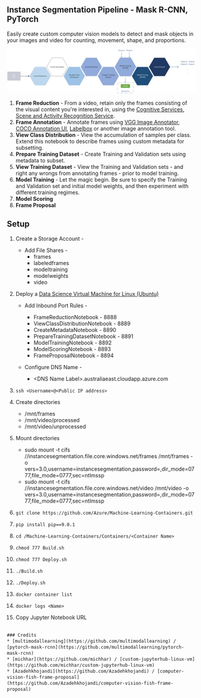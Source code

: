 ## Instance Segmentation Pipeline - Mask R-CNN, PyTorch

Easily create custom computer vision models to detect and mask objects in your images and video for counting, movement, shape[,](https://www.grammarly.com/blog/what-is-the-oxford-comma-and-why-do-people-care-so-much-about-it/) and proportions.

![Instance Segmentation Pipeline](InstanceSegmentationPipeline.jpg "Instance Segmentation Pipeline")

1. **Frame Reduction** - From a video, retain only the frames consisting of the visual content you're interested in, using the [Cognitive Services, Scene and Activity Recognition Service](https://azure.microsoft.com/en-us/services/cognitive-services/computer-vision/#analyze).
2. **Frame Annotation** - Annotate frames using [VGG Image Annotator](http://www.robots.ox.ac.uk/~vgg/software/via/), [COCO Annotation UI](https://github.com/tylin/coco-ui), [Labelbox](https://labelbox.com/) or another image annotation tool.
3. **View Class Distribution** - View the accumulation of samples per class. Extend this notebook to describe frames using custom metadata for subsetting.
4. **Prepare Training Dataset** - Create Training and Validation sets using metadata to subset.
5. **View Training Dataset** - View the Training and Validation sets - and right any wrongs from annotating frames - prior to model training.
6. **Model Training** - Let the magic begin. Be sure to  specify the Training and Validation set and initial model weights, and then experiment with different training regimes.
7. **Model Scoring**
8. **Frame Proposal**

## Setup
1. Create a Storage Account -
    * Add File Shares -
        * frames
        * labeledframes
        * modeltraining
        * modelweights
        * video

2. Deploy a [Data Science Virtual Machine for Linux (Ubuntu)]( https://azuremarketplace.microsoft.com/en-in/marketplace/apps/microsoft-ads.linux-data-science-vm-ubuntu)
    * Add Inbound Port Rules -
        * FrameReductionNotebook - 8888
        * ViewClassDistributionNotebook - 8889
        * CreateMetadataNotebook - 8890
        * PrepareTrainingDatasetNotebook - 8891
        * ModelTrainingNotebook - 8892
        * ModelScoringNotebook - 8893
        * FrameProposalNotebook - 8894

    * Configure DNS Name -
        * \<DNS Name Label>.australiaeast.cloudapp.azure.com


3. `ssh <Username>@<Public IP address>`

4. Create directories
    * /mnt/frames
    * /mnt/video/processed
    * /mnt/video/unprocessed

5. Mount directories
    * sudo mount -t cifs //instancesegmentation.file.core.windows.net/frames /mnt/frames -o vers=3.0,username=instancesegmentation,password=<Key>,dir_mode=0777,file_mode=0777,sec=ntlmssp
    * sudo mount -t cifs //instancesegmentation.file.core.windows.net/video /mnt/video -o vers=3.0,username=instancesegmentation,password=<Key>,dir_mode=0777,file_mode=0777,sec=ntlmssp

6. `git clone https://github.com/Azure/Machine-Learning-Containers.git`
7. `pip install pip==9.0.1`
8. `cd /Machine-Learning-Containers/Containers/<Container Name>`
9. `chmod 777 Build.sh`
10. `chmod 777 Deploy.sh`
11. `./Build.sh`
12. `./Deploy.sh`
13. `docker container list`
14. `docker logs <Name>`
15. Copy Jupyter Notebook URL
```

### Credits
* [multimodallearning](https://github.com/multimodallearning) / [pytorch-mask-rcnn](https://github.com/multimodallearning/pytorch-mask-rcnn)
* [michhar](https://github.com/michhar) / [custom-jupyterhub-linux-vm](https://github.com/michhar/custom-jupyterhub-linux-vm)
* [Azadehkhojandi](https://github.com/Azadehkhojandi) / [computer-vision-fish-frame-proposal](https://github.com/Azadehkhojandi/computer-vision-fish-frame-proposal)

